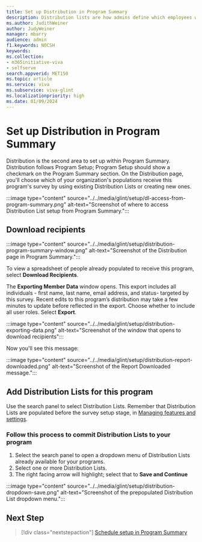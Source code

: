 ```yaml
---
title: Set up Distribution in Program Summary
description: Distribution lists are how admins define which employees within an organization should receive a survey.
ms.author: JudithWeiner
author: JudyWeiner
manager: mbarry
audience: admin
f1.keywords: NOCSH
keywords: 
ms.collection:  
- m365initiative-viva
- selfserve 
search.appverid: MET150 
ms.topic: article
ms.service: viva
ms.subservice: viva-glint
ms.localizationpriority: high
ms.date: 01/09/2024
---
```


# Set up Distribution in Program Summary

Distribution is the second area to set up within Program Summary. Distribution follows Program Setup; Program Setup should show a checkmark on the Program Summary section. On the Distribution page, you'll choose which of your organization's populations receive this program's survey by using existing Distribution Lists or creating new ones.

:::image type="content" source="../../media/glint/setup/dl-access-from-program-summary.png" alt-text="Screenshot of where to access Distribution List setup from Program Summary.":::

## Download recipients

:::image type="content" source="../../media/glint/setup/distribution-program-summary-window.png" alt-text="Screenshot of the Distribution page in Program Summary.":::

To view a spreadsheet of people already populated to receive this program, select **Download Recipients**. 

The **Exporting Member Data** window opens. This export includes all individuals - first name, last name, email address, and status- targeted by this survey. Recent edits to this program’s distribution may take a few minutes to update before reflected in the export. Choose whether to include all user roles. Select **Export**.

:::image type="content" source="../../media/glint/setup/distribution-exporting-data.png" alt-text="Screenshot of the window that opens to download recipients":::

Now you'll see this message:

:::image type="content" source="../../media/glint/setup/distribution-report-downloaded.png" alt-text="Screenshot of the Report Downloaded message.":::

## Add Distribution Lists for this program

Use the search panel to select Distribution Lists. Remember that Distribution Lists are populated before the survey setup stage, in [Managing features and settings](/../../viva/glint/setup/set-up-distribution-lists).

### Follow this process to commit Distribution Lists to your program

1. Select the search panel to open a dropdown menu of Distribution Lists already available for your programs.
1. Select one or more Distribution Lists.
1. The right facing arrow will highlight; select that to **Save and Continue**

:::image type="content" source="../../media/glint/setup/distribution-dropdown-save.png" alt-text="Screenshot of the prepopulated Distribution List dropdown menu.":::

## Next Step

> [!div class="nextstepaction"]
> [Schedule setup in Program Summary](https://go.microsoft.com/fwlink/?linkid=2230977)
